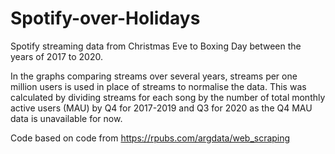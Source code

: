 # Spotify-over-Holidays

Spotify streaming data from Christmas Eve to Boxing Day between the years of 2017 to 2020. 

In the graphs comparing streams over several years, streams per one million users is used in place of streams to normalise the data. This was calculated by dividing streams for each song by the number of total monthly active users (MAU) by Q4 for 2017-2019 and Q3 for 2020 as the Q4 MAU data is unavailable for now.  

Code based on code from https://rpubs.com/argdata/web_scraping
